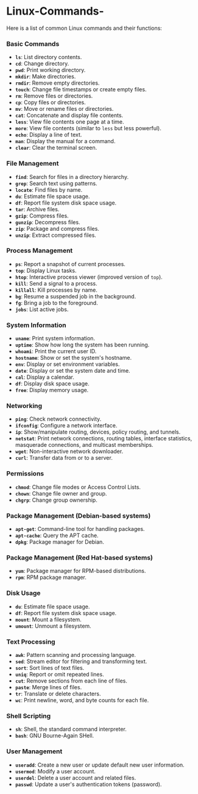 # Linux-Commands-
Here is a list of common Linux commands and their functions:

### Basic Commands
- **`ls`**: List directory contents.
- **`cd`**: Change directory.
- **`pwd`**: Print working directory.
- **`mkdir`**: Make directories.
- **`rmdir`**: Remove empty directories.
- **`touch`**: Change file timestamps or create empty files.
- **`rm`**: Remove files or directories.
- **`cp`**: Copy files or directories.
- **`mv`**: Move or rename files or directories.
- **`cat`**: Concatenate and display file contents.
- **`less`**: View file contents one page at a time.
- **`more`**: View file contents (similar to `less` but less powerful).
- **`echo`**: Display a line of text.
- **`man`**: Display the manual for a command.
- **`clear`**: Clear the terminal screen.

### File Management
- **`find`**: Search for files in a directory hierarchy.
- **`grep`**: Search text using patterns.
- **`locate`**: Find files by name.
- **`du`**: Estimate file space usage.
- **`df`**: Report file system disk space usage.
- **`tar`**: Archive files.
- **`gzip`**: Compress files.
- **`gunzip`**: Decompress files.
- **`zip`**: Package and compress files.
- **`unzip`**: Extract compressed files.

### Process Management
- **`ps`**: Report a snapshot of current processes.
- **`top`**: Display Linux tasks.
- **`htop`**: Interactive process viewer (improved version of `top`).
- **`kill`**: Send a signal to a process.
- **`killall`**: Kill processes by name.
- **`bg`**: Resume a suspended job in the background.
- **`fg`**: Bring a job to the foreground.
- **`jobs`**: List active jobs.

### System Information
- **`uname`**: Print system information.
- **`uptime`**: Show how long the system has been running.
- **`whoami`**: Print the current user ID.
- **`hostname`**: Show or set the system's hostname.
- **`env`**: Display or set environment variables.
- **`date`**: Display or set the system date and time.
- **`cal`**: Display a calendar.
- **`df`**: Display disk space usage.
- **`free`**: Display memory usage.

### Networking
- **`ping`**: Check network connectivity.
- **`ifconfig`**: Configure a network interface.
- **`ip`**: Show/manipulate routing, devices, policy routing, and tunnels.
- **`netstat`**: Print network connections, routing tables, interface statistics, masquerade connections, and multicast memberships.
- **`wget`**: Non-interactive network downloader.
- **`curl`**: Transfer data from or to a server.

### Permissions
- **`chmod`**: Change file modes or Access Control Lists.
- **`chown`**: Change file owner and group.
- **`chgrp`**: Change group ownership.

### Package Management (Debian-based systems)
- **`apt-get`**: Command-line tool for handling packages.
- **`apt-cache`**: Query the APT cache.
- **`dpkg`**: Package manager for Debian.

### Package Management (Red Hat-based systems)
- **`yum`**: Package manager for RPM-based distributions.
- **`rpm`**: RPM package manager.

### Disk Usage
- **`du`**: Estimate file space usage.
- **`df`**: Report file system disk space usage.
- **`mount`**: Mount a filesystem.
- **`umount`**: Unmount a filesystem.

### Text Processing
- **`awk`**: Pattern scanning and processing language.
- **`sed`**: Stream editor for filtering and transforming text.
- **`sort`**: Sort lines of text files.
- **`uniq`**: Report or omit repeated lines.
- **`cut`**: Remove sections from each line of files.
- **`paste`**: Merge lines of files.
- **`tr`**: Translate or delete characters.
- **`wc`**: Print newline, word, and byte counts for each file.

### Shell Scripting
- **`sh`**: Shell, the standard command interpreter.
- **`bash`**: GNU Bourne-Again SHell.

### User Management
- **`useradd`**: Create a new user or update default new user information.
- **`usermod`**: Modify a user account.
- **`userdel`**: Delete a user account and related files.
- **`passwd`**: Update a user's authentication tokens (password).




